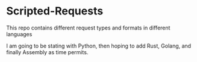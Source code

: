 # Scripted-Requests
This repo contains different request types and formats in different languages

I am going to be stating with Python, then hoping to add Rust, Golang, and finally Assembly as time permits.
